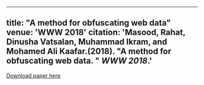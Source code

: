 
---
title: "A method for obfuscating web data"
venue: 'WWW 2018'
citation: 'Masood, Rahat, Dinusha Vatsalan, Muhammad Ikram, and Mohamed Ali Kaafar.(2018). &quot;A method for obfuscating web data.
&quot; <i>WWW 2018</i>.'
---
[Download paper here](https://arxiv.org/pdf/1811.03197.pdf)


